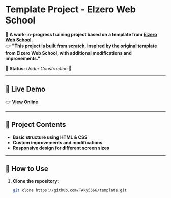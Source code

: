 # Template Project - Elzero Web School

📌 **A work-in-progress training project based on a template from [Elzero Web School](https://www.youtube.com/@ElzeroWebSchool).**  
👉 **"This project is built from scratch, inspired by the original template from Elzero Web School, with additional modifications and improvements."**

🚧 **Status:** _Under Construction_ 🚧  

---

## 🔗 Live Demo  
👉 **[View Online](https://taky5566.github.io/template/)**  

---

## 📂 Project Contents  
- **Basic structure using HTML & CSS**  
- **Custom improvements and modifications**  
- **Responsive design for different screen sizes**  

---

## 🚀 How to Use  
1. **Clone the repository:**  
   ```bash
   git clone https://github.com/TAky5566/template.git
